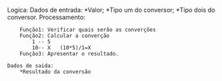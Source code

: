 Logica:
    Dados de entrada:
        *Valor;
        *Tipo um do conversor;
        *Tipo dois do conversor.
    Processamento:

        Função1: Verificar quais serão as converções 
        Função2: Calcular a converção
            1 -- 5
            10-- X   (10*5)/1=X
        Função3: Apresentar o resultado.

    Dados de saida:
        *Resultado da conversão
